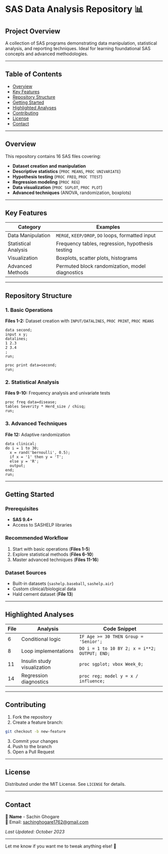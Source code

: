 # SAS Data Analysis Repository 📊

## Project Overview

A collection of SAS programs demonstrating data manipulation, statistical analysis, and reporting techniques. Ideal for learning foundational SAS concepts and advanced methodologies.

---

## Table of Contents

- [Overview](#overview)
- [Key Features](#key-features)
- [Repository Structure](#repository-structure)
- [Getting Started](#getting-started)
- [Highlighted Analyses](#highlighted-analyses)
- [Contributing](#contributing)
- [License](#license)
- [Contact](#contact)

---

## Overview

This repository contains 16 SAS files covering:

- **Dataset creation and manipulation**
- **Descriptive statistics** (`PROC MEANS`, `PROC UNIVARIATE`)
- **Hypothesis testing** (`PROC FREQ`, `PROC TTEST`)
- **Regression modeling** (`PROC REG`)
- **Data visualization** (`PROC SGPLOT`, `PROC PLOT`)
- **Advanced techniques** (ANOVA, randomization, boxplots)

---

## Key Features

| **Category**              | **Examples**                                           |
|---------------------------|-------------------------------------------------------|
| Data Manipulation         | `MERGE`, `KEEP/DROP`, `DO` loops, formatted input      |
| Statistical Analysis      | Frequency tables, regression, hypothesis testing      |
| Visualization             | Boxplots, scatter plots, histograms                   |
| Advanced Methods          | Permuted block randomization, model diagnostics       |

---

## Repository Structure

### 1. Basic Operations

**Files 1-2:** Dataset creation with `INPUT/DATALINES`, `PROC PRINT`, `PROC MEANS`

```sas
data second;
input x y;
datalines;
1 2.3
2 3.4
;
run;

proc print data=second;
run;
```

### 2. Statistical Analysis

**Files 9-10:** Frequency analysis and univariate tests

```sas
proc freq data=disease;
tables Severity * Herd_size / chisq;
run;
```

### 3. Advanced Techniques

**File 12:** Adaptive randomization

```sas
data clinical;
do i = 1 to 30;
  x = rand('bernoulli', 0.5);
  if x = '1' then y = 'T';
  else y = 'R';
  output;
end;
run;
```

---

## Getting Started

### Prerequisites

- **SAS 9.4+**
- Access to SASHELP libraries

### Recommended Workflow

1. Start with basic operations (**Files 1-5**)
2. Explore statistical methods (**Files 6-10**)
3. Master advanced techniques (**Files 11-16**)

### Dataset Sources

- Built-in datasets (`sashelp.baseball`, `sashelp.air`)
- Custom clinical/biological data
- Hald cement dataset (**File 13**)

---

## Highlighted Analyses

| **File** | **Analysis**                         | **Code Snippet**                                |
|----------|--------------------------------------|------------------------------------------------|
| 6        | Conditional logic                   | `IF Age >= 30 THEN Group = 'Senior';`           |
| 8        | Loop implementations                | `DO i = 1 to 10 BY 2; x = i**2; OUTPUT; END;`   |
| 11       | Insulin study visualization         | `proc sgplot; vbox Week_0;`                     |
| 14       | Regression diagnostics              | `proc reg; model y = x / influence;`            |

---

## Contributing

1. Fork the repository
2. Create a feature branch:

```bash
git checkout -b new-feature
```

3. Commit your changes
4. Push to the branch
5. Open a Pull Request

---

## License

Distributed under the MIT License. See `LICENSE` for details.

---

## Contact

📧 **Name** - Sachin Ghogare  
📧 Email: [sachinghogare1762@gmail.com](mailto:sachinghogare1762@gmail.com)



_Last Updated: October 2023_

---

Let me know if you want me to tweak anything else! 🚀

